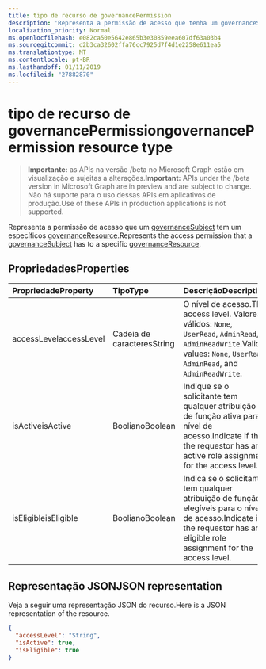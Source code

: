 ```yaml
---
title: tipo de recurso de governancePermission
description: 'Representa a permissão de acesso que tenha um governanceSubject um governanceResource específico.  '
localization_priority: Normal
ms.openlocfilehash: e082ca50e5642e865b3e30859eea607df63a03b4
ms.sourcegitcommit: d2b3ca32602ffa76cc7925d7f4d1e2258e611ea5
ms.translationtype: MT
ms.contentlocale: pt-BR
ms.lasthandoff: 01/11/2019
ms.locfileid: "27882870"
---
```

# <a name="governancepermission-resource-type"></a><span data-ttu-id="aa428-103">tipo de recurso de governancePermission</span><span class="sxs-lookup"><span data-stu-id="aa428-103">governancePermission resource type</span></span>

> <span data-ttu-id="aa428-104">**Importante:** as APIs na versão /beta no Microsoft Graph estão em visualização e sujeitas a alterações.</span><span class="sxs-lookup"><span data-stu-id="aa428-104">**Important:** APIs under the /beta version in Microsoft Graph are in preview and are subject to change.</span></span> <span data-ttu-id="aa428-105">Não há suporte para o uso dessas APIs em aplicativos de produção.</span><span class="sxs-lookup"><span data-stu-id="aa428-105">Use of these APIs in production applications is not supported.</span></span>

<span data-ttu-id="aa428-106">Representa a permissão de acesso que um [governanceSubject](../resources/governancesubject.md) tem um específicos [governanceResource](../resources/governanceresource.md).</span><span class="sxs-lookup"><span data-stu-id="aa428-106">Represents the access permission that a [governanceSubject](../resources/governancesubject.md) has to a specific [governanceResource](../resources/governanceresource.md).</span></span>  


## <a name="properties"></a><span data-ttu-id="aa428-107">Propriedades</span><span class="sxs-lookup"><span data-stu-id="aa428-107">Properties</span></span>
| <span data-ttu-id="aa428-108">Propriedade</span><span class="sxs-lookup"><span data-stu-id="aa428-108">Property</span></span>     | <span data-ttu-id="aa428-109">Tipo</span><span class="sxs-lookup"><span data-stu-id="aa428-109">Type</span></span>   |<span data-ttu-id="aa428-110">Descrição</span><span class="sxs-lookup"><span data-stu-id="aa428-110">Description</span></span>|
|:---------------|:--------|:----------|
|<span data-ttu-id="aa428-111">accessLevel</span><span class="sxs-lookup"><span data-stu-id="aa428-111">accessLevel</span></span>|<span data-ttu-id="aa428-112">Cadeia de caracteres</span><span class="sxs-lookup"><span data-stu-id="aa428-112">String</span></span>|<span data-ttu-id="aa428-113">O nível de acesso.</span><span class="sxs-lookup"><span data-stu-id="aa428-113">The access level.</span></span> <span data-ttu-id="aa428-114">Valores válidos: ``None``, ``UserRead``, ``AdminRead``, e ``AdminReadWrite``.</span><span class="sxs-lookup"><span data-stu-id="aa428-114">Valid values: ``None``, ``UserRead``, ``AdminRead``, and ``AdminReadWrite``.</span></span>|
|<span data-ttu-id="aa428-115">isActive</span><span class="sxs-lookup"><span data-stu-id="aa428-115">isActive</span></span>|<span data-ttu-id="aa428-116">Booliano</span><span class="sxs-lookup"><span data-stu-id="aa428-116">Boolean</span></span>|<span data-ttu-id="aa428-117">Indique se o solicitante tem qualquer atribuição de função ativa para o nível de acesso.</span><span class="sxs-lookup"><span data-stu-id="aa428-117">Indicate if the the requestor has any active role assignment for the access level.</span></span>|
|<span data-ttu-id="aa428-118">isEligible</span><span class="sxs-lookup"><span data-stu-id="aa428-118">isEligible</span></span>|<span data-ttu-id="aa428-119">Booliano</span><span class="sxs-lookup"><span data-stu-id="aa428-119">Boolean</span></span>|<span data-ttu-id="aa428-120">Indica se o solicitante tem qualquer atribuição de função elegíveis para o nível de acesso.</span><span class="sxs-lookup"><span data-stu-id="aa428-120">Indicate if the requestor has any eligible role assignment for the access level.</span></span>|

## <a name="json-representation"></a><span data-ttu-id="aa428-121">Representação JSON</span><span class="sxs-lookup"><span data-stu-id="aa428-121">JSON representation</span></span>

<span data-ttu-id="aa428-122">Veja a seguir uma representação JSON do recurso.</span><span class="sxs-lookup"><span data-stu-id="aa428-122">Here is a JSON representation of the resource.</span></span>

```json
{
  "accessLevel": "String",
  "isActive": true,
  "isEligible": true
}

```
